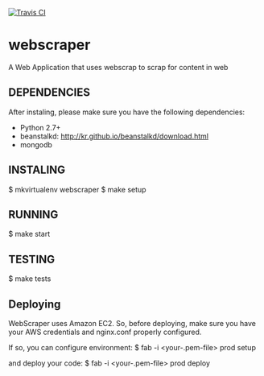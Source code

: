 [![Travis CI](https://travis-ci.org/victorpantoja/webscraper.svg?branch=master)](victorpantoja/webscraper)

webscraper
==========

A Web Application that uses webscrap to scrap for content in web

DEPENDENCIES
------------

After instaling, please make sure you have the following dependencies:
- Python 2.7+
- beanstalkd: http://kr.github.io/beanstalkd/download.html
- mongodb


INSTALING
---------
$ mkvirtualenv webscraper
$ make setup


RUNNING
------------
$ make start


TESTING
----------
$ make tests


Deploying
----------

WebScraper uses Amazon EC2. So, before deploying, make sure you have your AWS credentials and nginx.conf properly configured.

If so, you can configure environment:
$ fab -i <your-.pem-file> prod setup

and deploy your code:
$ fab -i <your-.pem-file> prod deploy

